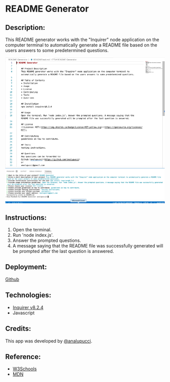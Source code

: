 # README Generator

## Description:

This README generator works with the "Inquirer" node application on the computer terminal to automatically generate a README file based on the users answers to some predetermined questions.


![README](images/Screenshot%202023-02-22%20at%2016.31.41.png)
![Terminal](images/Screenshot%202023-02-22%20at%2016.30.49.png)


## Instructions:

1. Open the terminal.
2. Run 'node index.js'.
3. Answer the prompted questions.
4. A message saying that the README file was successfully generated will be prompted after the last question is answered.


## Deployment:

[Github](https://github.com/analupucci/README-Generator)

## Technologies:

- [Inquirer v8.2.4](https://www.npmjs.com/package/inquirer/v/8.2.4) 
- Javascript

## Credits:

This app was developed by [@analupucci](https://github.com/analupucci).


## Reference:

- [W3Schools](https://www.w3schools.com)
- [MDN](https://developer.mozilla.org/en-US/)
